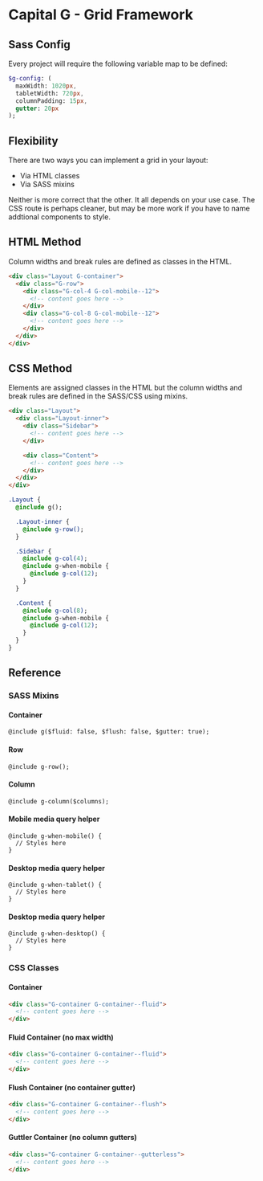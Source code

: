 # Capital G - Grid Framework

## Sass Config</h2>

Every project will require the following variable map to be defined:</p>

```sass
$g-config: (
  maxWidth: 1020px,
  tabletWidth: 720px,
  columnPadding: 15px,
  gutter: 20px
);
```

## Flexibility

There are two ways you can implement a grid in your layout:

* Via HTML classes
* Via SASS mixins

Neither is more correct that the other. It all depends on your use case. The CSS route is perhaps cleaner, but may be more work if you have to name addtional components to style.

## HTML Method

Column widths and break rules are defined as classes in the HTML.

```html
<div class="Layout G-container">
  <div class="G-row">
    <div class="G-col-4 G-col-mobile--12">
      <!-- content goes here -->
    </div>
    <div class="G-col-8 G-col-mobile--12">
      <!-- content goes here -->
    </div>
  </div>
</div>
```

## CSS Method

Elements are assigned classes in the HTML but the column widths and break rules are defined in the SASS/CSS using mixins.

```html
<div class="Layout">
  <div class="Layout-inner">
    <div class="Sidebar">
      <!-- content goes here -->
    </div>

    <div class="Content">
      <!-- content goes here -->
    </div>
  </div>
</div>
```

```sass
.Layout {
  @include g();

  .Layout-inner {
    @include g-row();
  }

  .Sidebar {
    @include g-col(4);
    @include g-when-mobile {
      @include g-col(12);
    }
  }

  .Content {
    @include g-col(8);
    @include g-when-mobile {
      @include g-col(12);
    }
  }
}
```

## Reference

### SASS Mixins

#### Container
```
@include g($fluid: false, $flush: false, $gutter: true);
```

#### Row
```
@include g-row();
```

#### Column
```
@include g-column($columns);
```

#### Mobile media query helper
```
@include g-when-mobile() {
  // Styles here
}
```

#### Desktop media query helper
```
@include g-when-tablet() {
  // Styles here
}
```


#### Desktop media query helper
```
@include g-when-desktop() {
  // Styles here
}
```



### CSS Classes

#### Container

```html
<div class="G-container G-container--fluid">
  <!-- content goes here -->
</div>
```

#### Fluid Container (no max width)

```html
<div class="G-container G-container--fluid">
  <!-- content goes here -->
</div>
```

#### Flush Container (no container gutter)

```html
<div class="G-container G-container--flush">
  <!-- content goes here -->
</div>
```

#### Guttler Container (no column gutters)

```html
<div class="G-container G-container--gutterless">
  <!-- content goes here -->
</div>
```
